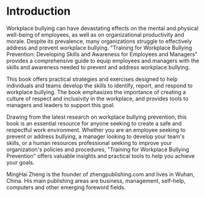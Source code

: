 # Introduction

Workplace bullying can have devastating effects on the mental and physical well-being of employees, as well as on organizational productivity and morale. Despite its prevalence, many organizations struggle to effectively address and prevent workplace bullying. "Training for Workplace Bullying Prevention: Developing Skills and Awareness for Employees and Managers" provides a comprehensive guide to equip employees and managers with the skills and awareness needed to prevent and address workplace bullying.

This book offers practical strategies and exercises designed to help individuals and teams develop the skills to identify, report, and respond to workplace bullying. The book emphasizes the importance of creating a culture of respect and inclusivity in the workplace, and provides tools to managers and leaders to support this goal.

Drawing from the latest research on workplace bullying prevention, this book is an essential resource for anyone seeking to create a safe and respectful work environment. Whether you are an employee seeking to prevent or address bullying, a manager looking to develop your team's skills, or a human resources professional seeking to improve your organization's policies and procedures, "Training for Workplace Bullying Prevention" offers valuable insights and practical tools to help you achieve your goals.

MingHai Zheng is the founder of zhengpublishing.com and lives in Wuhan, China. His main publishing areas are business, management, self-help, computers and other emerging foreword fields.
